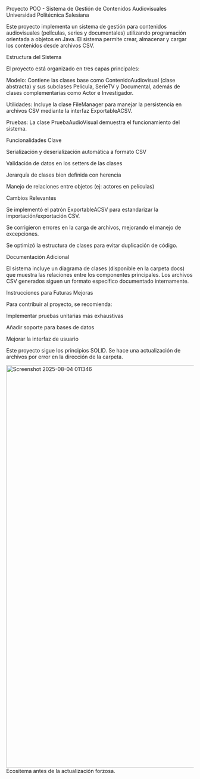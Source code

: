 Proyecto POO - Sistema de Gestión de Contenidos Audiovisuales
Universidad Politécnica Salesiana

Este proyecto implementa un sistema de gestión para contenidos audiovisuales (películas, series y documentales) utilizando programación orientada a objetos en Java. El sistema permite crear, almacenar y cargar los contenidos desde archivos CSV.

Estructura del Sistema

El proyecto está organizado en tres capas principales:

Modelo: Contiene las clases base como ContenidoAudiovisual (clase abstracta) y sus subclases Pelicula, SerieTV y Documental, además de clases complementarias como Actor e Investigador.

Utilidades: Incluye la clase FileManager para manejar la persistencia en archivos CSV mediante la interfaz ExportableACSV.

Pruebas: La clase PruebaAudioVisual demuestra el funcionamiento del sistema.

Funcionalidades Clave

Serialización y deserialización automática a formato CSV

Validación de datos en los setters de las clases

Jerarquía de clases bien definida con herencia

Manejo de relaciones entre objetos (ej: actores en películas)

Cambios Relevantes

Se implementó el patrón ExportableACSV para estandarizar la importación/exportación CSV.

Se corrigieron errores en la carga de archivos, mejorando el manejo de excepciones.

Se optimizó la estructura de clases para evitar duplicación de código.

Documentación Adicional

El sistema incluye un diagrama de clases (disponible en la carpeta docs) que muestra las relaciones entre los componentes principales. Los archivos CSV generados siguen un formato específico documentado internamente.

Instrucciones para Futuras Mejoras

Para contribuir al proyecto, se recomienda:

Implementar pruebas unitarias más exhaustivas

Añadir soporte para bases de datos

Mejorar la interfaz de usuario

Este proyecto sigue los principios SOLID.
Se hace una actualización de archivos por error en la dirección de la carpeta.

<img width="1920" height="1080" alt="Screenshot 2025-08-04 011346" src="https://github.com/user-attachments/assets/f844c0c3-f4b1-4817-88ff-81c17aaca6ef" />
Ecositema antes de la actualización forzosa.

